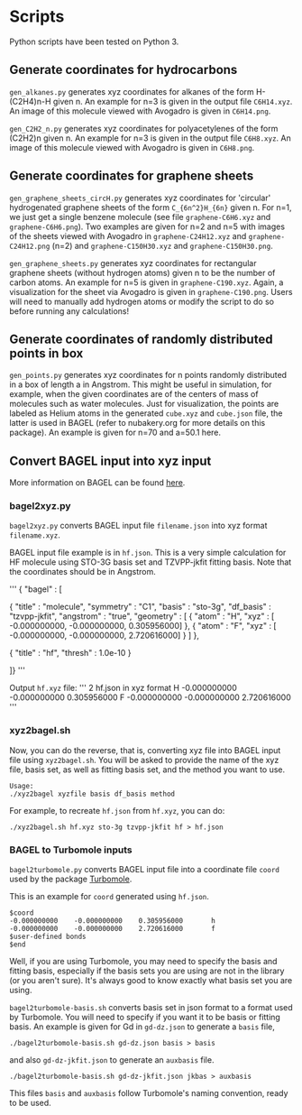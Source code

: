 # Scripts

Python scripts have been tested on Python 3.

## Generate coordinates for hydrocarbons 
`gen_alkanes.py` generates xyz coordinates for alkanes of the form H-(C2H4)n-H
given n. An example for n=3 is given in the output file `C6H14.xyz`. An image of this molecule
viewed with Avogadro is given in `C6H14.png`.

`gen_C2H2_n.py` generates xyz coordinates for polyacetylenes of the form (C2H2)n
given n. An example for n=3 is given in the output file `C6H8.xyz`. An image of this molecule
viewed with Avogadro is given in `C6H8.png`.

## Generate coordinates for graphene sheets
`gen_graphene_sheets_circH.py` generates xyz coordinates for 'circular' hydrogenated graphene sheets of the form
`C_{6n^2}H_{6n}` given n. For n=1, we just get a single benzene molecule (see file `graphene-C6H6.xyz`
and `graphene-C6H6.png`). Two examples are given for n=2 and n=5 with images of the sheets viewed
with Avogadro in `graphene-C24H12.xyz` and `graphene-C24H12.png` (n=2) and `graphene-C150H30.xyz`
and `graphene-C150H30.png`.

`gen_graphene_sheets.py` generates xyz coordinates for rectangular graphene sheets (without hydrogen atoms)
given n to be the number of carbon atoms. An example for n=5 is given in `graphene-C190.xyz`. Again, a
visualization for the sheet via Avogadro is given in `graphene-C190.png`. Users will need to manually add
hydrogen atoms or modify the script to do so before running any calculations!

## Generate coordinates of randomly distributed points in box
`gen_points.py` generates xyz coordinates for n points randomly distributed in a box of length a in Angstrom.
This might be useful in simulation, for example, when the given coordinates are of the centers of mass
of molecules such as water molecules. Just for visualization, the points are labeled as Helium atoms
in the generated `cube.xyz` and `cube.json` file, the latter is used in BAGEL (refer to nubakery.org for more details
on this package). An example is given for n=70 and a=50.1 here.


## Convert BAGEL input into xyz input
More information on BAGEL can be found [here](https://nubakery.org).

### bagel2xyz.py

`bagel2xyz.py` converts BAGEL input file `filename.json` into xyz format `filename.xyz`.

BAGEL input file example is in `hf.json`. This is a very simple calculation for
HF molecule using STO-3G basis set and TZVPP-jkfit fitting basis. Note that
the coordinates should be in Angstrom.

'''
{ "bagel" : [

{
  "title" : "molecule",
  "symmetry" : "C1",
  "basis" : "sto-3g",
  "df_basis" : "tzvpp-jkfit",
  "angstrom" : "true",
  "geometry" : [
    { "atom" : "H", "xyz" : [     -0.000000000,   -0.000000000,    0.305956000] },
    { "atom" : "F", "xyz" : [     -0.000000000,   -0.000000000,    2.720616000] }
  ]
},

{
  "title" : "hf",
  "thresh" : 1.0e-10
}

]}
'''

Output `hf.xyz` file:
'''
2
hf.json in xyz format
H    -0.000000000    -0.000000000    0.305956000
F    -0.000000000    -0.000000000    2.720616000
'''

### xyz2bagel.sh

Now, you can do the reverse, that is, converting xyz file into BAGEL input file
using `xyz2bagel.sh`. You will be asked to provide the name of the xyz file, basis set,
as well as fitting basis set, and the method you want to use.

```
Usage:
./xyz2bagel xyzfile basis df_basis method
```

For example, to recreate `hf.json` from `hf.xyz`, you can do:

```
./xyz2bagel.sh hf.xyz sto-3g tzvpp-jkfit hf > hf.json
```

### BAGEL to Turbomole inputs

`bagel2turbomole.py` converts BAGEL input file into a coordinate file `coord` used
by the package [Turbomole](http://www.turbomole-gmbh.com).

This is an example for `coord` generated using `hf.json`.

```
$coord
-0.000000000    -0.000000000    0.305956000       h
-0.000000000    -0.000000000    2.720616000       f
$user-defined bonds
$end
```

Well, if you are using Turbomole, you may need to specify the basis and fitting basis,
especially if the basis sets you are using are not in the library (or you aren't sure).
It's always good to know exactly what basis set you are using.

`bagel2turbomole-basis.sh` converts basis set in json format to a format used by Turbomole.
You will need to specify if you want it to be basis or fitting basis. An example is given for
Gd in `gd-dz.json` to generate a `basis` file,

```
./bagel2turbomole-basis.sh gd-dz.json basis > basis
```

and also `gd-dz-jkfit.json` to generate  an `auxbasis` file.

```
./bagel2turbomole-basis.sh gd-dz-jkfit.json jkbas > auxbasis
```

This files `basis` and `auxbasis` follow Turbomole's naming convention, ready to be used.
